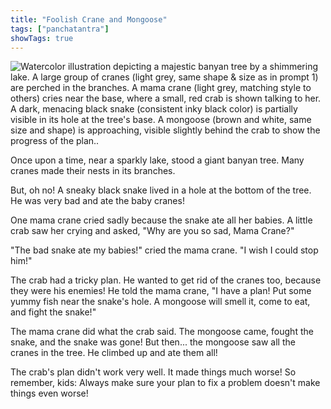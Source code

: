 ```yaml
---
title: "Foolish Crane and Mongoose"
tags: ["panchatantra"]
showTags: true
---
```


![Watercolor illustration depicting a majestic banyan tree by a shimmering lake.  A large group of cranes (light grey, same shape & size as in prompt 1) are perched in the branches. A mama crane (light grey, matching style to others) cries near the base, where a small, red crab is shown talking to her. A dark, menacing black snake (consistent inky black color) is partially visible in its hole at the tree's base.  A mongoose (brown and white, same size and shape) is approaching, visible slightly behind the crab to show the progress of the plan..](/images/image_panchatantra-foolish-crane-and-mongoose1.png)


Once upon a time, near a sparkly lake, stood a giant banyan tree.  Many cranes made their nests in its branches.

But, oh no!  A sneaky black snake lived in a hole at the bottom of the tree.  He was very bad and ate the baby cranes!

One mama crane cried sadly because the snake ate all her babies.  A little crab saw her crying and asked, "Why are you so sad, Mama Crane?"

"The bad snake ate my babies!" cried the mama crane.  "I wish I could stop him!"

The crab had a tricky plan.  He wanted to get rid of the cranes too, because they were his enemies!  He told the mama crane, "I have a plan!  Put some yummy fish near the snake's hole.  A mongoose will smell it, come to eat, and fight the snake!"

The mama crane did what the crab said.  The mongoose came, fought the snake, and the snake was gone!  But then... the mongoose saw all the cranes in the tree.  He climbed up and ate them all!

The crab's plan didn't work very well.  It made things much worse!  So remember, kids:  Always make sure your plan to fix a problem doesn't make things even worse!
